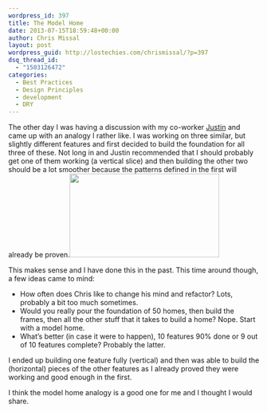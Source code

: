 ```yaml
---
wordpress_id: 397
title: The Model Home
date: 2013-07-15T18:59:48+00:00
author: Chris Missal
layout: post
wordpress_guid: http://lostechies.com/chrismissal/?p=397
dsq_thread_id:
  - "1503126472"
categories:
  - Best Practices
  - Design Principles
  - development
  - DRY
---
```

The other day I was having a discussion with my co-worker [Justin](http://www.justincpope.com/ "Justin Pope") and came up with an analogy I rather like. I was working on three similar, but slightly different features and first decided to build the foundation for all three of these. Not long in and Justin recommended that I should probably get one of them working (a vertical slice) and then building the other two should be a lot smoother because the patterns defined in the first will already be proven.[<img class="alignright size-medium wp-image-398" title="Bluth Model Home" src="http://lostechies.com/content/chrismissal/uploads/2013/07/2x09_Burning_Love-300x168.png" alt="" width="300" height="168" />](/content/chrismissal/uploads/2013/07/2x09_Burning_Love.png)

This makes sense and I have done this in the past. This time around though, a few ideas came to mind:

  * How often does Chris like to change his mind and refactor? Lots, probably a bit too much sometimes.
  * Would you really pour the foundation of 50 homes, then build the frames, then all the other stuff that it takes to build a home? Nope. Start with a model home.
  * What&#8217;s better (in case it were to happen), 10 features 90% done or 9 out of 10 features complete? Probably the latter.

I ended up building one feature fully (vertical) and then was able to build the (horizontal) pieces of the other features as I already proved they were working and good enough in the first.

I think the model home analogy is a good one for me and I thought I would share.